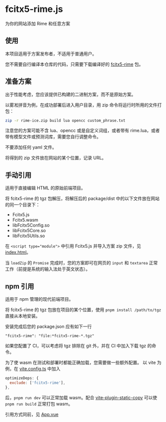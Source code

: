 # fcitx5-rime.js
为你的网站添加 Rime 和任意方案

## 使用
本项目适用于方案发布者，不适用于普通用户。

您不需要自行编译本仓库的代码，只需要下载编译好的 [fcitx5-rime](https://github.com/rimeinn/fcitx5-rime.js/releases) 包。

## 准备方案
出于性能考虑，您应该提供已构建的二进制方案，而不是原始方案。

以雾凇拼音为例，在成功部署后进入用户目录，用 zip 命令将运行时所用的文件打包：

```sh
zip -r rime-ice.zip build lua opencc custom_phrase.txt
```
注意您的方案可能不含 lua、opencc 或是自定义词组，或者带有 rime.lua，或者带有模型文件或预测词库，需要您自行调整命令。

不要添加任何 yaml 文件。

将得到的 zip 文件放在网站的某个位置，记录 URL。

## 手动引用
适用于直接编辑 HTML 的原始前端项目。

将 fcitx5-rime 的 tgz 包解压，将解压后的 package/dist 中的以下文件放在网站的同一个目录下：
* Fcitx5.js
* Fcitx5.wasm
* libFcitx5Config.so
* libFcitx5Core.so
* libFcitx5Utils.so

在 `<script type="module">` 中引用 Fcitx5.js 并导入方案 zip 文件，见 [index.html](./index.html)。

当 `loadZip` 的 `Promise` 完成时，您的方案即可在网页的 `input` 和 `textarea` 正常工作（前提是系统的输入法处于英文状态）。

## npm 引用
适用于 npm 管理的现代前端项目。

将 fcitx5-rime 的 tgz 包放在项目的某个位置，使用 `pnpm install /path/to/tgz` 直接从本地安装。

安装完成后您的 package.json 应有如下一行
```
"fcitx5-rime": "file:*fcitx5-rime-*.tgz"
```

如果您配置了 CI，可以考虑将 tgz 排除在 git 外，并在 CI 中加入下载 tgz 的命令。

为了使 wasm 在测试和部署时都能正确加载，您需要做一些额外配置。
以 vite 为例，在 [vite.config.ts](./demo/vite.config.ts) 中加入
```js
optimizeDeps: {
  exclude: ['fcitx5-rime'],
},
```
后，`pnpm run dev` 可以正常加载 wasm。配合 [vite-plugin-static-copy](https://github.com/sapphi-red/vite-plugin-static-copy) 可以使 `pnpm run build` 正常打包 wasm。

引用方式同前，见 [App.vue](./demo/src/App.vue)
